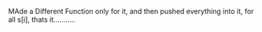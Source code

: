 MAde a Different Function only for it, and then pushed everything into it,
for all s[i],
thats it...........
​
